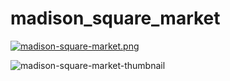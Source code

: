 # madison_square_market
[![madison-square-market.png](https://i.postimg.cc/bNWpMFkQ/madison-square-market.png)](https://postimg.cc/0bYTKntQ)

<img src='https://i.postimg.cc/HVDHFVJq/madison-square-market-thumbnail.png' border='0' alt='madison-square-market-thumbnail'/>
